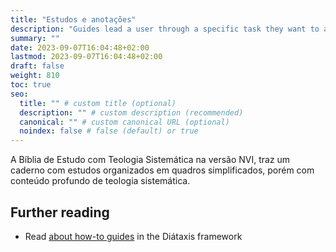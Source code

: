 ```yaml
---
title: "Estudos e anotações"
description: "Guides lead a user through a specific task they want to accomplish, often with a sequence of steps."
summary: ""
date: 2023-09-07T16:04:48+02:00
lastmod: 2023-09-07T16:04:48+02:00
draft: false
weight: 810
toc: true
seo:
  title: "" # custom title (optional)
  description: "" # custom description (recommended)
  canonical: "" # custom canonical URL (optional)
  noindex: false # false (default) or true
---
```


A Bíblia de Estudo com Teologia Sistemática na versão NVI, traz um caderno com estudos organizados em quadros simplificados, porém com conteúdo profundo de teologia sistemática.

## Further reading

- Read [about how-to guides](https://diataxis.fr/how-to-guides/) in the Diátaxis framework
